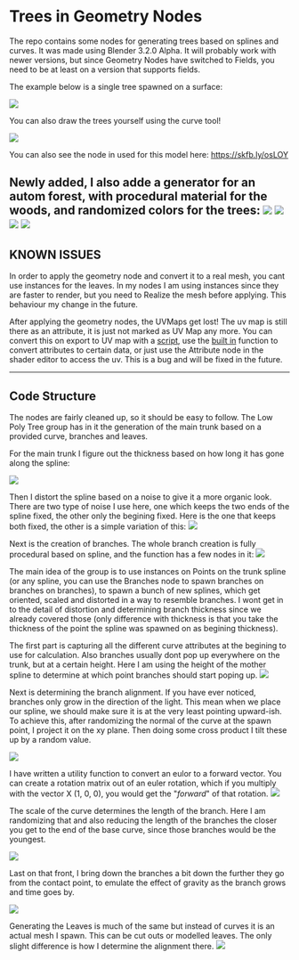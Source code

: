 Trees in Geometry Nodes
=================

The repo contains some nodes for generating trees based on splines and curves. It was made using Blender 3.2.0 Alpha. It will probably work with newer versions, but since Geometry Nodes have switched to Fields, you need to be at least on a version that supports fields. 

The example below is a single tree spawned on a surface:

![](documentation/MainGif.gif)

You can also draw the trees yourself using the curve tool! 

![](documentation/SecondaryGif.gif)

You can also see the node in used for this model here: https://skfb.ly/osLOY

Newly added, I also adde a generator for an autom forest, with procedural material for the woods, and randomized colors for the trees: 
![](documentation/RandomizedTree4.jpg)
![](documentation/RandomizeTree3.jpg)
![](documentation/RandomizedTrees.jpg)
![](documentation/RandomizeTree2.jpg)
---------
KNOWN ISSUES
--

In order to apply the geometry node and convert it to a real mesh, you cant use instances for the leaves. In my nodes I am using instances since they are faster to render, but you need to Realize the mesh before applying. This behaviour my change in the future.

After applying the geometry nodes, the UVMaps get lost! The uv map is still there as an attribute, it is just not marked as UV Map any more. You can convert this on export to UV map with a [script](https://github.com/nothke/b3d-attribute-converter), use the [built in](https://twitter.com/Nothke/status/1497968184238002181?s=20&t=6z9rORmladSZnvb2EoiQpw) function to convert attributes to certain data, or just use the Attribute node in the shader editor to access the uv. This is a bug and will be fixed in the future.

----------------------
Code Structure
--

The nodes are fairly cleaned up, so it should be easy to follow. The Low Poly Tree group has in it the generation of the main trunk based on a provided curve, branches and leaves.

For the main trunk I figure out the thickness based on how long it has gone along the spline: 

![](documentation/DeterminingThickness.jpg)

Then I distort the spline based on a noise to give it a more organic look. There are two type of noise I use here, one which keeps the two ends of the spline fixed, the other only the begining fixed. Here is the one that keeps both fixed, the other is a simple variation of this: 
![](documentation/DistortingCurve.jpg)

Next is the creation of branches. The whole branch creation is fully procedural based on spline, and the function has a few nodes in it: 
![](documentation/Branches.jpg)

The main idea of the group is to use instances on Points on the trunk spline (or any spline, you can use the Branches node to spawn branches on branches on branches), to spawn a bunch of new splines, which get oriented, scaled and distorted in a way to resemble branches. I wont get in to the detail of distortion and determining branch thickness since we already covered those (only difference with thickness is that you take the thickness of the point the spline was spawned on as begining thickness). 

The first part is capturing all the different curve attributes at the begining to use for calculation. Also branches usually dont pop up everywhere on the trunk, but at a certain height. Here I am using the height of the mother spline to determine at which point branches should start poping up. 
![](documentation/CalculatingDensityAndCappingAtWhichPointBranchesStart.jpg)

Next is determining the branch alignment. If you have ever noticed, branches only grow in the direction of the light. This mean when we place our spline, we should make sure it is at the very least pointing upward-ish. To achieve this, after randomizing the normal of the curve at the spawn point, I project it on the xy plane. Then doing some cross product I tilt these up by a random value. 

![](documentation/BranchAlingment.jpg)

I have written a utility function to convert an eulor to a forward vector. You can create a rotation matrix out of an euler rotation, which if you multiply with the vector X (1, 0, 0), you would get the "*forward*" of that rotation. 
![](documentation/GettingForwardFromEuler.jpg)

The scale of the curve determines the length of the branch. Here I am randomizing that and also reducing the length of the branches the closer you get to the end of the base curve, since those branches would be the youngest.

![](documentation/DetermingBranchLength.jpg)

Last on that front, I bring down the branches a bit down the further they go from the contact point, to emulate the effect of gravity as the branch grows and time goes by. 

![](documentation/ApplyingGravity.jpg)



Generating the Leaves is much of the same but instead of curves it is an actual mesh I spawn. This can be cut outs or modelled leaves. The only slight difference is how I determine the alignment there. 
![](documentation/LeavesAlignment.jpg)
